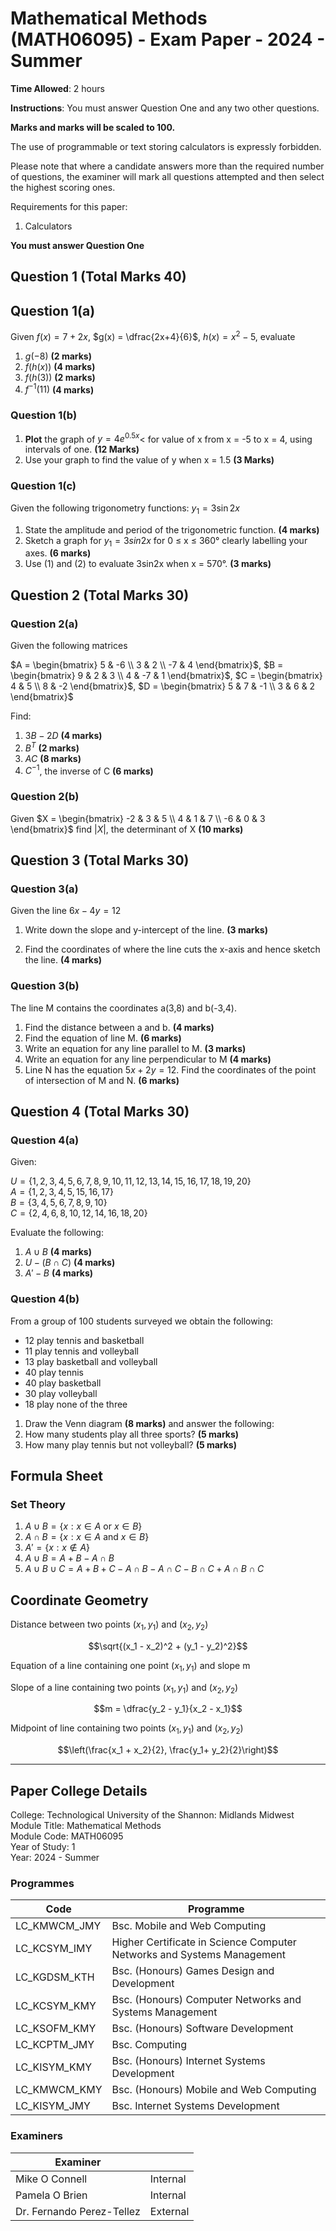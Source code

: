 ﻿
# Mathematical Methods (MATH06095) - Exam Paper - 2024 - Summer

**Time Allowed**: 2 hours

**Instructions**: You must answer Question One and any two other questions.

**Marks and marks will be scaled to 100.**

The use of programmable or text storing calculators is expressly forbidden.

Please note that where a candidate answers more than the required number of questions, the examiner will mark all questions attempted and then select the highest scoring ones.

Requirements for this paper:

1. Calculators

**You must answer Question One**  

## Question 1 (Total Marks 40)

## Question 1(a)

Given $f(x) = 7 + 2x$, $g(x) = \dfrac{2x+4}{6}$, $h(x) = x^2 - 5$, evaluate

1. $g(-8)$ **(2 marks)**
2. $f(h(x))$ **(4 marks)**
3. $f(h(3))$ **(2 marks)**
4. $f^{-1}(11)$ **(4 marks)**

### Question 1(b)

1. **Plot** the graph of $y = 4e^{0.5x}$< for value of x from x = -5 to x = 4, using intervals of one. **(12 Marks)**
2. Use your graph to find the value of y when x = 1.5 **(3 Marks)**

### Question 1(c)

Given the following trigonometry functions: $y_1= 3\sin 2x$

1. State the amplitude and period of the trigonometric function. **(4 marks)**
2. Sketch a graph for $y_1 = 3sin2x$ for 0 ≤ x ≤ 360° clearly labelling your axes. **(6 marks)**
3. Use (1) and (2) to evaluate 3sin2x when x = 570°. **(3 marks)**

## Question 2 (Total Marks 30)

### Question 2(a)

Given the following matrices

$A = \begin{bmatrix} 5 & -6 \\ 3 & 2 \\ -7 & 4 \end{bmatrix}$, $B = \begin{bmatrix} 9 & 2 & 3 \\ 4 & -7 & 1 \end{bmatrix}$, $C = \begin{bmatrix} 4 & 5 \\ 8 & -2 \end{bmatrix}$, $D = \begin{bmatrix} 5 & 7 & -1 \\ 3 & 6 & 2 \end{bmatrix}$

Find:

1. $3B - 2D$ **(4 marks)**
2. $B^T$ **(2 marks)**
3. $AC$ **(8 marks)**
4. $C^{-1}$, the inverse of C **(6 marks)**

### Question 2(b)

Given $X = \begin{bmatrix} -2 & 3 & 5 \\ 4 & 1 & 7 \\ -6 & 0 & 3 \end{bmatrix}$ find $|X|$, the determinant of X **(10 marks)**

## Question 3 (Total Marks 30)

### Question 3(a)

Given the line $6x - 4y = 12$

1. Write down the slope and y-intercept of the line. **(3 marks)**

2. Find the coordinates of where the line cuts the x-axis and hence sketch the line. **(4 marks)**

### Question 3(b)

The line M contains the coordinates a(3,8) and b(-3,4).

1. Find the distance between a and b. **(4 marks)**
2. Find the equation of line M. **(6 marks)**
3. Write an equation for any line parallel to M. **(3 marks)**
4. Write an equation for any line perpendicular to M **(4 marks)**
5. Line N has the equation $5x + 2y = 12$. Find the coordinates of the point of intersection of M and N. **(6 marks)**

## Question 4 (Total Marks 30)

### Question 4(a)

Given:

$U = \{1,2,3,4,5,6,7,8,9,10,11,12,13,14,15,16,17,18,19,20\}$  
$A = \{1,2,3,4,5,15,16,17\}$  
$B = \{3,4,5,6,7,8,9,10\}$  
$C = \{2,4,6,8,10,12,14,16,18,20\}$

Evaluate the following:

1. $A \cup B$ **(4 marks)**
2. $U - (B \cap C)$ **(4 marks)**
3. $A' - B$ **(4 marks)**

### Question 4(b)

From a group of 100 students surveyed we obtain the following:

- 12 play tennis and basketball
- 11 play tennis and volleyball
- 13 play basketball and volleyball
- 40 play tennis
- 40 play basketball
- 30 play volleyball
- 18 play none of the three

1. Draw the Venn diagram **(8 marks)** and answer the following:
2. How many students play all three sports? **(5 marks)**
3. How many play tennis but not volleyball? **(5 marks)**

## Formula Sheet

### Set Theory

1. $A \cup B = \{x: x \in A \text{ or } x \in B\}$
2. $A \cap B = \{x: x \in A \text{ and } x \in B\}$
3. $A' = \{x: x \notin A\}$
4. $A \cup B = A + B - A \cap B$
5. $A \cup B \cup C = A + B + C - A \cap B - A \cap C - B \cap C + A \cap B \cap C$

## Coordinate Geometry

Distance between two points $(x_1,y_1)$ and $(x_2,y_2)$

$$\sqrt{(x_1 - x_2)^2 + (y_1 - y_2)^2}$$

Equation of a line containing one point $(x_1,y_1)$ and slope m

Slope of a line containing two points $(x_1,y_1)$ and $(x_2 ,y_2)$

$$m = \dfrac{y_2 - y_1}{x_2  - x_1}$$

Midpoint of line containing two points $(x_1,y_1)$ and $(x_2 ,y_2)$

$$\left(\frac{x_1 + x_2}{2}, \frac{y_1+ y_2}{2}\right)$$

---

## Paper College Details

College: Technological University of the Shannon: Midlands Midwest  
Module Title: Mathematical Methods  
Module Code: MATH06095  
Year of Study: 1  
Year: 2024 - Summer  

### Programmes

| Code         | Programme                                                              |
|--------------|------------------------------------------------------------------------|
| LC_KMWCM_JMY | Bsc. Mobile and Web Computing                                          |
| LC_KCSYM_IMY | Higher Certificate in Science Computer Networks and Systems Management |
| LC_KGDSM_KTH | Bsc. (Honours) Games Design and Development                            |
| LC_KCSYM_KMY | Bsc. (Honours) Computer Networks and Systems Management                |
| LC_KSOFM_KMY | Bsc. (Honours) Software Development                                    |
| LC_KCPTM_JMY | Bsc. Computing                                                         |
| LC_KISYM_KMY | Bsc. (Honours) Internet Systems Development                            |
| LC_KMWCM_KMY | Bsc. (Honours) Mobile and Web Computing                                |
| LC_KISYM_JMY | Bsc. Internet Systems Development                                      |

### Examiners

| Examiner                  |          |
|---------------------------|----------|
| Mike O Connell            | Internal |
| Pamela O Brien            | Internal |
| Dr. Fernando Perez-Tellez | External |
